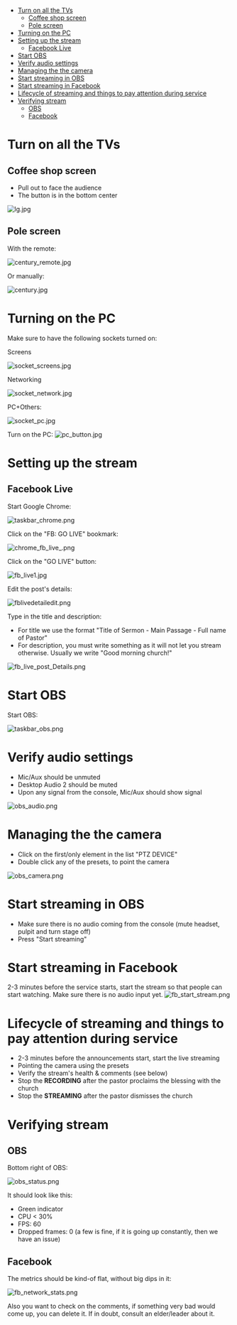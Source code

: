 
<!-- TOC -->
* [Turn on all the TVs](#turn-on-all-the-tvs)
  * [Coffee shop screen](#coffee-shop-screen)
  * [Pole screen](#pole-screen)
* [Turning on the PC](#turning-on-the-pc)
* [Setting up the stream](#setting-up-the-stream)
  * [Facebook Live](#facebook-live)
* [Start OBS](#start-obs)
* [Verify audio settings](#verify-audio-settings)
* [Managing the the camera](#managing-the-the-camera)
* [Start streaming in OBS](#start-streaming-in-obs)
* [Start streaming in Facebook](#start-streaming-in-facebook)
* [Lifecycle of streaming and things to pay attention during service](#lifecycle-of-streaming-and-things-to-pay-attention-during-service)
* [Verifying stream](#verifying-stream-)
  * [OBS](#obs-)
  * [Facebook](#facebook)
<!-- TOC -->

# Turn on all the TVs
## Coffee shop screen
 * Pull out to face the audience
 * The button is in the bottom center

![lg.jpg](assets/video/lg.jpg)

## Pole screen

With the remote:

![century_remote.jpg](assets%2Fvideo%2Fcentury_remote.jpg)

Or manually:

![century.jpg](assets%2Fvideo%2Fcentury.jpg)


# Turning on the PC
Make sure to have the following sockets turned on:

Screens

![socket_screens.jpg](assets%2Fvideo%2Fsocket_screens.jpg)

Networking

![socket_network.jpg](assets%2Fvideo%2Fsocket_network.jpg)


PC+Others:

![socket_pc.jpg](assets%2Fvideo%2Fsocket_pc.jpg)

Turn on the PC:
![pc_button.jpg](assets%2Fvideo%2Fpc_button.jpg)



# Setting up the stream
## Facebook Live
Start Google Chrome:

![taskbar_chrome.png](assets%2Fvideo%2Fscreenshots%2Ftaskbar_chrome.png)

Click on the "FB: GO LIVE" bookmark:

![chrome_fb_live_.png](assets%2Fvideo%2Fscreenshots%2Fchrome_fb_live_.png)

Click on the "GO LIVE" button:

![fb_live1.jpg](assets%2Fvideo%2Fscreenshots%2Ffb_live1.jpg)

Edit the post's details:

![fblivedetailedit.png](assets%2Fvideo%2Fscreenshots%2Ffblivedetailedit.png)

Type in the title and description:

 * For title we use the format "Title of Sermon - Main Passage - Full name of Pastor"
 * For description, you must write something as it will not let you stream otherwise. Usually we write "Good morning church!"

![fb_live_post_Details.png](assets%2Fvideo%2Fscreenshots%2Ffb_live_post_Details.png)


# Start OBS

Start OBS:

![taskbar_obs.png](assets%2Fvideo%2Fscreenshots%2Ftaskbar_obs.png)

# Verify audio settings
 * Mic/Aux should be unmuted
 * Desktop Audio 2 should be muted
 * Upon any signal from the console, Mic/Aux should show signal

![obs_audio.png](assets%2Fvideo%2Fscreenshots%2Fobs_audio.png)

# Managing the the camera
 * Click on the first/only element in the list "PTZ DEVICE"
 * Double click any of the presets, to point the camera

![obs_camera.png](assets%2Fvideo%2Fscreenshots%2Fobs_camera.png)

# Start streaming in OBS
 * Make sure there is no audio coming from the console (mute headset, pulpit and turn stage off)
 * Press "Start streaming"


# Start streaming in Facebook

2-3 minutes before the service starts, start the stream so that people can start watching.
Make sure there is no audio input yet.
![fb_start_stream.png](assets%2Fvideo%2Fscreenshots%2Ffb_start_stream.png)



# Lifecycle of streaming and things to pay attention during service
 * 2-3 minutes before the announcements start, start the live streaming
 * Pointing the camera using the presets
 * Verify the stream's health & comments (see below)
 * Stop the **RECORDING** after the pastor proclaims the blessing with the church
 * Stop the **STREAMING** after the pastor dismisses the church

# Verifying stream 
## OBS 
Bottom right of OBS:

![obs_status.png](assets%2Fvideo%2Fscreenshots%2Fobs_status.png)

It should look like this:
 * Green indicator
 * CPU < 30%
 * FPS: 60
 * Dropped frames: 0 (a few is fine, if it is going up constantly, then we have an issue)

## Facebook
The metrics should be kind-of flat, without big dips in it:

![fb_network_stats.png](assets%2Fvideo%2Fscreenshots%2Ffb_network_stats.png)

Also you want to check on the comments, if something very bad would come up, you can delete it.
If in doubt, consult an elder/leader about it.

